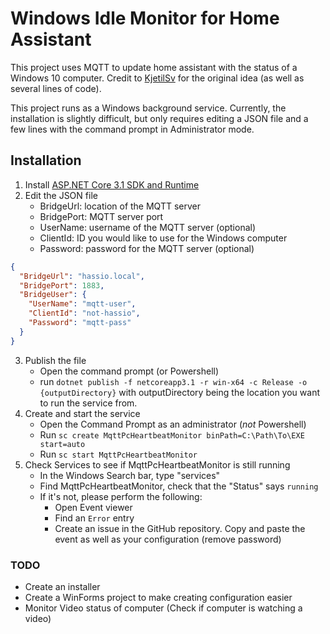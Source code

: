 # Windows Idle Monitor for Home Assistant

This project uses MQTT to update home assistant with the status of a Windows 10 computer. Credit to [KjetilSv](https://github.com/KjetilSv/Win10As) for the original idea (as well as several lines of code).

This project runs as a Windows background service. Currently, the installation is slightly difficult, but only requires editing a JSON file and a few lines with the command prompt in Administrator mode.

## Installation

1. Install [ASP.NET Core 3.1 SDK and Runtime](https://dotnet.microsoft.com/download/dotnet-core/3.1)
2. Edit the JSON file
    - BridgeUrl: location of the MQTT server
    - BridgePort: MQTT server port
    - UserName: username of the MQTT server (optional)
    - ClientId: ID you would like to use for the Windows computer
    - Password: password for the MQTT server (optional)

```json
{
  "BridgeUrl": "hassio.local",
  "BridgePort": 1883,
  "BridgeUser": {
    "UserName": "mqtt-user",
    "ClientId": "not-hassio",
    "Password": "mqtt-pass"
  }
}
```

3. Publish the file
    - Open the command prompt (or Powershell)
    - run `dotnet publish -f netcoreapp3.1 -r win-x64 -c Release -o {outputDirectory}` with outputDirectory being the location you want to run the service from.
4. Create and start the service
    - Open the Command Prompt as an administrator (*not* Powershell)
    - Run `sc create MqttPcHeartbeatMonitor binPath=C:\Path\To\EXE start=auto`
    - Run `sc start MqttPcHeartbeatMonitor`
5. Check Services to see if MqttPcHeartbeatMonitor is still running
    - In the Windows Search bar, type "services"
    - Find MqttPcHeartbeatMonitor, check that the   "Status" says `running`
    - If it's not, please perform the following:
      - Open Event viewer
      - Find an `Error` entry
      - Create an issue in the GitHub repository. Copy and paste the event as well as your configuration (remove password)

### TODO

- Create an installer
- Create a WinForms project to make creating configuration easier
- Monitor Video status of computer (Check if computer is watching a video)
